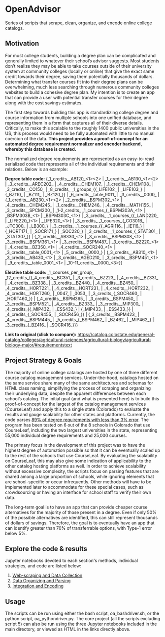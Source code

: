 # OpenAdvisor

Series of scripts that scrape, clean, organize, and encode online college catalogs.

## Motivation

For most college students, building a degree plan can be complicated and generally limited to whatever their school’s advisor suggests. Most students don’t realize they may be able to take courses outside of their university system at community colleges (locally or online) that give the exact same credit towards their degree, saving them potentially thousands of dollars. Determining what transfer courses fit into their degree plans can be overwhelming, much less searching through numerous community colleges websites to build a cohesive degree plan. My intention is to create an app that can provide a user with potential transfer courses for their degree along with the cost savings estimates.

The first step towards building this app is standardizing college degree and course information from multiple schools into one unified database, and representing them in a form that captures all of their diverse details. Critically, to make this scalable to the roughly 1400 public universities in the US, this process would need to be fully automated with little to no manual coercion of the data. **This project provides a proof-of-concept for an automated degree requirement normalizer and encoder backend, whereby this database is created.**

The normalized degree requirements are represented as an easy-to-read serialized code that represents all of the individual requirements and their relations. Below is an example:

  <p><strong>Degree table code: </strong>
  {_1_credits__AB120_<1><2> | _1_credits__AB130_<1><2> | _3_credits__AREC202_ | _4_credits__CHEM107_ |
  _1_credits__CHEM108_ | _3_credits__CO150_ | _8_credits_ _1_groups_{{_LIFE102_ | _LIFE103_} | {_BZ110_ | _BZ111_ | _BZ120_}} |
  _6_credits__table_9011_ | _3_credits__0000_ | {_1_credits__AB230_<1><2> | _2_credits__BSPM302_<1> | _4_credits__CHEM245_ |
  _1_credits__CHEM246_ | _4_credits__MATH155_ | _3_credits__SPCM200_ | _1-2_credits_ _1_courses_{_BSPM303A_<1> | _BSPM303B_<1> |
  _BSPM303C_<1>} | _3_credits_ _1_courses_{{_LAND220_ | _LIFE220_}<1> | _LIFE320_<1>} | _3_credits_ _1_courses_{_CO301B_ | _JTC300_
  | _LB300_} | _3_credits_ _1_courses_{{_AGRI116_ | _IE116_} | {_HORT171_ | _SOCR171_} | _SOC220_} | _3_credits_
  _1_courses_{_STAT301_ | _STAT307_}} | {_2_credits__AB330_<1> | _3_credits__BSPM308_<1> | _3_credits__BSPM361_<1> |
  _3_credits__BSPM487_ | _3_credits__BZ220_<1> | _4_credits__BZ350_<1> | _4_credits__SOCR240_<1> | _3_credits__table_0001_<1> |
  _5_credits__0000_} | {_3_credits__AB310_<1> | _3_credits__AB430_<1> | _3_credits__AGED210_ | _3_credits__BSPM451_<1> |
  _9_credits__table_0001_<1> | _10-11_credits__0000_<3>}}</p>

  <p><strong>Elective table code: </strong>
  _1_courses_per_group_ _12_credits_{{_4_credits__BC351_ | _3_credits__BZ223_ | _4_credits__BZ331_ |
  _4_credits__BZ338_ | _3_credits__BZ440_ | _4_credits__BZ450_ | _4_credits__HORT221_ | _4_credits__HORT231_ | _4_credits__HORT232_
  | _4_credits__HORT260_ | _0047_ | _0053_ | _3_credits_{_SOCR460_ | _HORT460_}} | {_4_credits__BSPM365_ | _3_credits__BSPM450_ |
  _3_credits__BSPM521_ | _4_credits__BZ333_ | _3_credits__MIP300_ | _4_credits_{{_MIP432_ | _ESS432_} | {_MIP433_ | _ESS433_}} |
  _4_credits_{_SOCR455_ | _SOCR456_}} | {_3_credits__BSPM423_ | _4_credits__BSPM445_ | _5_credits_{_BSPM462_ | _BZ462_ | _MIP462_} |
  _3_credits_{_BZ416_ | _SOCR416_}}}</p>

**Link to original (click to compare):** https://catalog.colostate.edu/general-catalog/colleges/agricultural-sciences/agricultural-biology/agricultural-biology-major/#requirementstext

## Project Strategy & Goals
The majority of online college catalogs are hosted by one of three different course catalog management services. Under-the-hood, catalogs hosted on the same service share many of the same architectures and schemas for HTML class naming, simplifying the process of scraping and organizing their underlying data, despite the apparent differences between each school’s catalog. The initial goal (and what is presented here) is to build this proof-of-concept for the largest of the catalog management services (CourseLeaf) and apply this to a single state (Colorado) to evaluate the results and gauge scalability for other states and platforms. Currently, the code parses [89% of degree requirements with less than 3% error](https://docs.google.com/spreadsheets/d/1CiO7VhkK77kv7XbQqJbG4GZPrAtPQz1u/edit?usp=sharing&ouid=116854119867757511877&rtpof=true&sd=true). The program has been tested on 6 out of the 8 schools in Colorado that use CourseLeaf, including the two largest universities in the state, representing 55,000 individual degree requirements and 25,000 courses. 

The primary focus in the development of this project was to have the highest degree of automation possible so that it can be eventually scaled up to the rest of the schools that use CourseLeaf. By evaluating the scalability on CourseLeaf, this may also give some indication of applicability to the other catalog hosting platforms as well. In order to achieve scalability without excessive complexity, the scripts focus on parsing features that are shared among a large proportion of schools, while ignoring elements that are school-specific or occur infrequently. Other methods will have to be implemented later to accommodate for these special cases, such as crowdsourcing or having an interface for school staff to verify their own data. 

The long-term goal is to have an app that can provide cheaper course alternatives for the majority of those present in a degree. Even if only 50% of the possible alternatives are identified, this can still represent thousands of dollars of savings. Therefore, the goal is to eventually have an app that can identify greater than 70% of transferrable options, with Type-1 error below 5%.

## Explore the code & results
Jupyter notebooks devoted to each section's methods, individual strategies, and code are listed below:
1.	[Web-scraping and Data Collection](http://stephentcasey.com/oa_part1.html)
2.	[Data Organizing and Parsing](http://stephentcasey.com/oa_part2.html)
3.	[Integration and Encoding](http://stephentcasey.com/oa_part3.html)

## Usage
The scripts can be run using either the bash script, oa_bashdriver.sh, or the python script, oa_pythondriver.py. The core project (all the scripts excluding script 5) can also be run using the three Jupyter notebooks included in the main directory, or viewed as HTML in the links directly above. 


